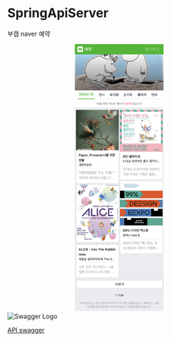 # SpringApiServer
부캠 naver 예약

<center><img src="./src/main/webapp/img/main.png" width="200" height="600"></center>

<img src="https://static1.smartbear.co/swagger/media/assets/images/swagger_logo.svg" height="50" width="174" alt="Swagger Logo">

[API swagger](http://49.236.147.192:9090/swagger-ui.html#/%EC%B9%B4%ED%85%8C%EA%B3%A0%EB%A6%AC%20API/getCategoriesUsingGET)

